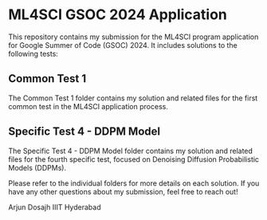 # ML4SCI GSOC 2024 Application

This repository contains my submission for the ML4SCI program application for Google Summer of Code (GSOC) 2024. It includes solutions to the following tests:

## Common Test 1
The Common Test 1 folder contains my solution and related files for the first common test in the ML4SCI application process.

## Specific Test 4 - DDPM Model
The Specific Test 4 - DDPM Model folder contains my solution and related files for the fourth specific test, focused on Denoising Diffusion Probabilistic Models (DDPMs).

Please refer to the individual folders for more details on each solution. If you have any other questions about my submission, feel free to reach out!

Arjun Dosajh
IIIT Hyderabad